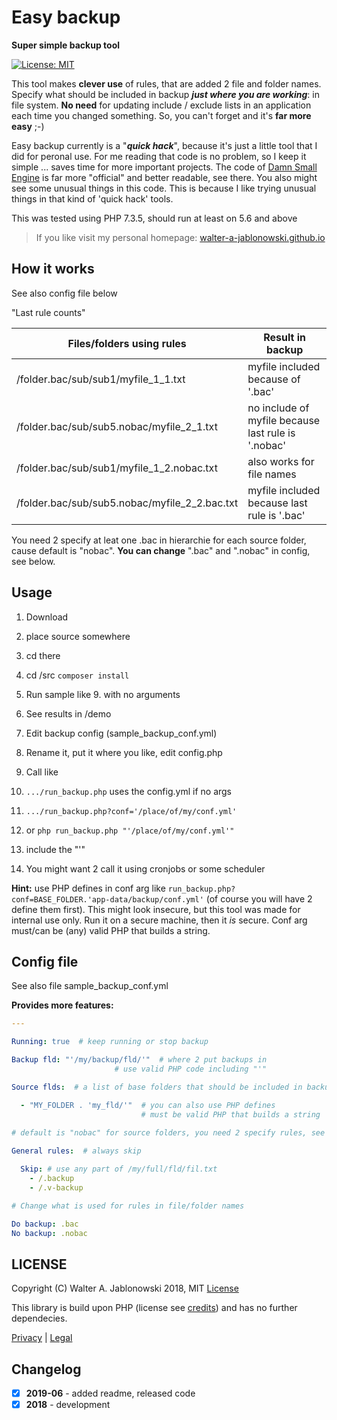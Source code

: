 # Easy backup

**Super simple backup tool**

[![License: MIT](https://img.shields.io/badge/License-MIT-yellow.svg)](https://opensource.org/licenses/MIT)

This tool makes **clever use** of rules, that are added 2 file and folder names. Specify what should be included in backup ***just where you are working***: in file system. **No need** for updating include / exclude lists in an application each time you changed something. So, you can't forget and it's **far more easy** ;-)

Easy backup currently is a "***quick hack***", because it's just a little tool that I did for peronal use. For me reading that code is no problem, so I keep it simple ... saves time for more important projects. The code of [Damn Small Engine](https://github.com/walter-a-jablonowski/damn-small-engine) is far more "official" and better readable, see there. You also might see some unusual things in this code. This is because I like trying unusual things in that kind of 'quick hack' tools.

This was tested using PHP 7.3.5, should run at least on 5.6 and above


> If you like visit my personal homepage: [walter-a-jablonowski.github.io](https://walter-a-jablonowski.github.io)


## How it works

See also config file below

"Last rule counts"

|         Files/folders using rules             |                  Result in backup                  |
| --------------------------------------------- | -------------------------------------------------- |
| /folder.bac/sub/sub1/myfile_1_1.txt           | myfile included because of '.bac'                  |
| /folder.bac/sub/sub5.nobac/myfile_2_1.txt     | no include of myfile because last rule is '.nobac' |
| /folder.bac/sub/sub1/myfile_1_2.nobac.txt     | also works for file names                          |
| /folder.bac/sub/sub5.nobac/myfile_2_2.bac.txt | myfile included because last rule is '.bac'        |

You need 2 specify at leat one .bac in hierarchie for each source folder, cause default is "nobac". **You can change** ".bac" and ".nobac" in config, see below.


## Usage

1. Download
2. place source somewhere
3. cd there
4. cd /src `composer install`
5. Run sample like 9. with no arguments
6. See results in /demo

7. Edit backup config (sample_backup_conf.yml)
8. Rename it, put it where you like, edit config.php
9. Call like

  1. `.../run_backup.php` uses the config.yml if no args
  2. `.../run_backup.php?conf='/place/of/my/conf.yml'`
  3. or `php run_backup.php "'/place/of/my/conf.yml'"`
  4. include the "'"

3. You might want 2 call it using cronjobs or some scheduler

**Hint:** use PHP defines in conf arg like `run_backup.php?conf=BASE_FOLDER.'app-data/backup/conf.yml'`
(of course you will have 2 define them first). This might look insecure, but this tool was made for
internal use only. Run it on a secure machine, then it *is* secure. Conf arg must/can be (any) valid
PHP that builds a string.


## Config file

See also file sample_backup_conf.yml

**Provides more features:**

```yaml
---

Running: true  # keep running or stop backup

Backup fld: "'/my/backup/fld/'"  # where 2 put backups in
                       # use valid PHP code including "'"

Source flds:  # a list of base folders that should be included in backup

  - "MY_FOLDER . 'my_fld/'"  # you can also use PHP defines
                             # must be valid PHP that builds a string
  
# default is "nobac" for source folders, you need 2 specify rules, see readme

General rules:  # always skip

  Skip: # use any part of /my/full/fld/fil.txt
    - /.backup
    - /.v-backup

# Change what is used for rules in file/folder names

Do backup: .bac
No backup: .nobac
```


## LICENSE

Copyright (C) Walter A. Jablonowski 2018, MIT [License](LICENSE)

This library is build upon PHP (license see [credits](credits.md)) and has no further dependecies.


[Privacy](https://walter-a-jablonowski.github.io/privacy.html) | [Legal](https://walter-a-jablonowski.github.io/imprint.html)


## Changelog

* [x] **2019-06** - added readme, released code
* [x] **2018** - development

